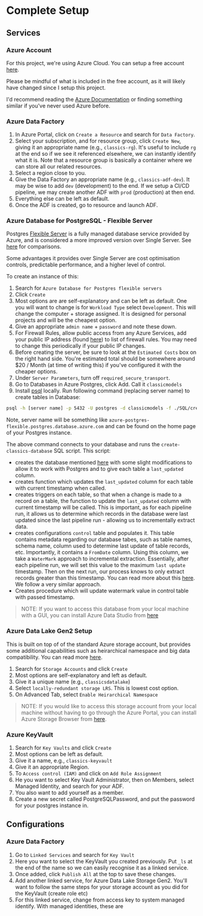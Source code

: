 # Complete Setup

## Services

### Azure Account

For this project, we're using Azure Cloud. You can setup a free account [here](https://azure.microsoft.com/en-gb/free).

Please be mindful of what is included in the free account, as it will likely have changed since I setup this project.

I'd recommend reading the [Azure Documentation](https://learn.microsoft.com/en-us/azure/azure-portal/azure-portal-overview) or finding something similar if you've never used Azure before.

### Azure Data Factory

1. In Azure Portal, click on `Create a Resource` and search for `Data Factory`.
1. Select your subscription, and for resource group, click `Create New`, giving it an appropriate name (e.g., `classics-rg`). It's useful to include `rg` at the end so if we see it referenced elsewhere, we can instantly identify what it is. Note that a resource group is basically a container where we can store all our related resources.
1. Select a region close to you.
1. Give the Data Factory an appropriate name (e.g., `classics-adf-dev`). It may be wise to add `dev` (development) to the end. If we setup a CI/CD pipeline, we may create another ADF with `prod` (production) at then end.
1. Everything else can be left as default. 
1. Once the ADF is created, go to resource and launch ADF.

### Azure Database for PostgreSQL - Flexible Server

Postgres [Flexible Server](https://learn.microsoft.com/en-us/azure/postgresql/flexible-server/overview) is a fully managed database service provided by Azure, and is considered a more improved version over Single Server. See [here](https://learn.microsoft.com/en-us/azure/postgresql/flexible-server/concepts-compare-single-server-flexible-server#comparison-table) for comparisons.

Some advantages it provides over Single Server are cost optimisation controls, predictable performance, and a higher level of control. 

To create an instance of this:

1. Search for `Azure Database for Postgres flexible servers`
1. Click `Create`
1. Most options are are self-explanatory and can be left as default. One you will want to change is for `Workload Type` select `Development`. This will change the computer + storage assigned. It is designed for personal projects and will be the cheapest option.
1. Give an appropriate `admin name` + `password` and note these down.
1. For Firewall Rules, allow public access from any Azure Services, add your public IP address (found [here](https://whatismyipaddress.com)) to list of firewall rules. You may need to change this periodically if your public IP changes.
1. Before creating the server, be sure to look at the `Estimated Costs` box on the right hand side. You're estimated total should be somewhere around $20 / Month (at time of writing this) if you've configured it with the cheaper options. 
1. Under `Server Parameters`, turn off `required_secure_transport`.
1. Go to Databases in Azure Postgres, click Add. Call it `classicmodels`
1. Install [psql](https://www.timescale.com/blog/how-to-install-psql-on-mac-ubuntu-debian-windows/) locally. Run following command (replacing server name) to create tables in Database:

```bash
psql -h [server name] -p 5432 -U postgres -d classicmodels -f ./SQL/create-classics-database.sql
```

Note, server name will be something like `azure-postgres-flexible.postgres.database.azure.com` and can be found on the home page of your Postgres instance.

The above command connects to your database and runs the `create-classics-database` SQL script. This script:

- creates the database mentioned [here](https://www.mysqltutorial.org/getting-started-with-mysql/mysql-sample-database/) with some slight modifications to allow it to work with Postgres and to give each table a `last_updated` column.
- creates function which updates the `last_updated` column for each table with current timestamp when called.
- creates triggers on each table, so that when a change is made to a record on a table, the function to update the `last_updated` column with current timestamp will be called. This is important, as for each pipeline run, it allows us to determine which records in the database were last updated since the last pipeline run - allowing us to incrementally extract data.
- creates configurations `control` table and populates it. This table contains metadata regarding our database tabes, such as table names, schema name, column used to determine last update of table records, etc. Importantly, it contains a `FromDate` column. Using this column, we take a `WaterMark` approach to incremental extraction. Essentially, after each pipeline run, we will set this value to the maximum `last update` timestamp. Then on the next run, our process knows to only extract records greater than this timestamp. You can read more about this [here](https://datakuity.com/2022/12/14/incrementally-load-with-synapse/). We follow a very similar approach.
- Creates procedure which will update watermark value in control table with passed timestamp.


>NOTE: If you want to access this database from your local machine with a GUI, you can install Azure Data Studio from [here](https://learn.microsoft.com/en-us/azure-data-studio/download-azure-data-studio?tabs=win-install%2Cwin-user-install%2Credhat-install%2Cwindows-uninstall%2Credhat-uninstall)

### Azure Data Lake Gen2 Setup

This is built on top of of the standard Azure storage account, but provides some additional capabilities such as heirarchical namespace and big data compatibility. You can read more [here](https://learn.microsoft.com/en-us/azure/storage/blobs/data-lake-storage-introduction).

1. Search for `Storage Accounts` and click `Create`
1. Most options are self-explanatory and left as default.
1. Give it a unique name (e.g., `classicsdatalake`)
1. Select `locally-redundant storage LRS`. This is lowest cost option.
1. On Advanced Tab, select `Enable Heirarchical Namespace`

>NOTE: If you would like to access this storage account from your local machine without having to go through the Azure Portal, you can install Azure Storage Browser from [here](https://learn.microsoft.com/en-us/azure/vs-azure-tools-storage-manage-with-storage-explorer?tabs=macos).

### Azure KeyVault

1. Search for `Key Vaults`  and click `Create`
1. Most options can be left as default.
1. Give it a name, e.g., `classics-keyvault`
1. Give it an appropriate Region.
1. To `Access control (IAM)` and click on `Add Role Assignment`
1. He you want to select Key Vault Administrator, then on Members, select Managed Identity, and search for your ADF.
1. You also want to add yourself as a member.
1. Create a new secret called PostgreSQLPassword, and put the password for your postgres instance in.

## Configurations

### Azure Data Factory

1. Go to `Linked Services` and search for `Key Vault`
1. Here you want to select the KeyVault you created previously. Put `_ls` at the end of the name so we can easily recognise it as a linked service.
1. Once added, click `Publish All` at the top to save these changes.
1. Add another linked service, for Azure Data Lake Storage Gen2. You'll want to follow the same steps for your storage account as you did for the KeyVault (create role etc)
1. For this linked service, change from access key to system managed identify. With managed identities, these are 